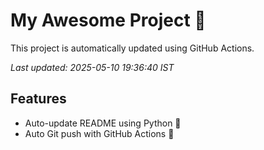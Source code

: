 # My Awesome Project 🚀

This project is automatically updated using GitHub Actions.

_Last updated: 2025-05-10 19:36:40 IST_

## Features
- Auto-update README using Python 🐍
- Auto Git push with GitHub Actions 🤖
